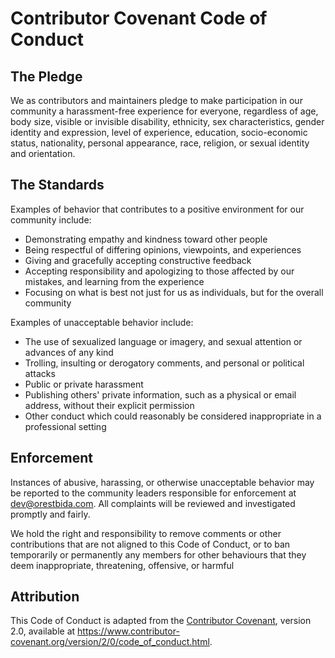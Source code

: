 # Contributor Covenant Code of Conduct

## The Pledge

We as contributors and maintainers pledge to make participation in our
community a harassment-free experience for everyone, regardless of age, body
size, visible or invisible disability, ethnicity, sex characteristics, gender
identity and expression, level of experience, education, socio-economic status,
nationality, personal appearance, race, religion, or sexual identity
and orientation.

## The Standards

Examples of behavior that contributes to a positive environment for our
community include:

* Demonstrating empathy and kindness toward other people
* Being respectful of differing opinions, viewpoints, and experiences
* Giving and gracefully accepting constructive feedback
* Accepting responsibility and apologizing to those affected by our mistakes,
  and learning from the experience
* Focusing on what is best not just for us as individuals, but for the
  overall community

Examples of unacceptable behavior include:

* The use of sexualized language or imagery, and sexual attention or
  advances of any kind
* Trolling, insulting or derogatory comments, and personal or political attacks
* Public or private harassment
* Publishing others' private information, such as a physical or email
  address, without their explicit permission
* Other conduct which could reasonably be considered inappropriate in a
  professional setting

## Enforcement

Instances of abusive, harassing, or otherwise unacceptable behavior may be
reported to the community leaders responsible for enforcement at
dev@orestbida.com.
All complaints will be reviewed and investigated promptly and fairly.

We hold the right and responsibility to remove comments or other contributions that are not aligned to this Code of Conduct, or to ban temporarily or permanently any members for other behaviours that they deem inappropriate, threatening, offensive, or harmful

## Attribution

This Code of Conduct is adapted from the [Contributor Covenant](https://www.contributor-covenant.org/),
version 2.0, available at
https://www.contributor-covenant.org/version/2/0/code_of_conduct.html.